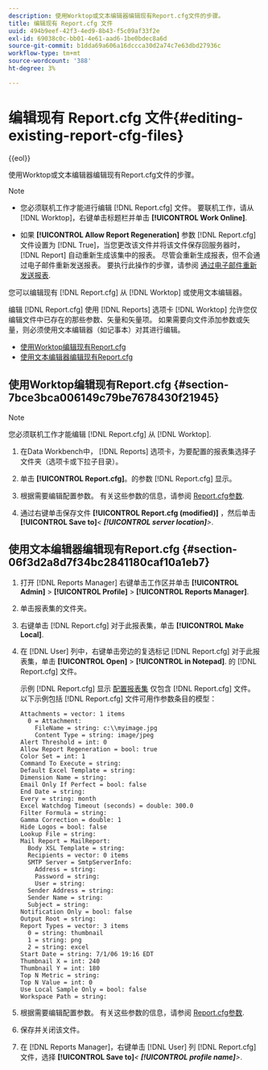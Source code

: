 ```yaml
---
description: 使用Worktop或文本编辑器编辑现有Report.cfg文件的步骤。
title: 编辑现有 Report.cfg 文件
uuid: 494b9eef-42f3-4ed9-8b43-f5c09af33f2e
exl-id: 69038c0c-bb01-4e61-aad6-1be0bdec8a6d
source-git-commit: b1dda69a606a16dccca30d2a74c7e63dbd27936c
workflow-type: tm+mt
source-wordcount: '388'
ht-degree: 3%

---
```


# 编辑现有 Report.cfg 文件{#editing-existing-report-cfg-files}

{{eol}}

使用Worktop或文本编辑器编辑现有Report.cfg文件的步骤。

>[!NOTE]
>
>* 您必须联机工作才能进行编辑 [!DNL Report.cfg] 文件。 要联机工作，请从 [!DNL Worktop]，右键单击标题栏并单击 **[!UICONTROL Work Online]**.
>
>* 如果 **[!UICONTROL Allow Report Regeneration]** 参数 [!DNL Report.cfg] 文件设置为 [!DNL True]，当您更改该文件并将该文件保存回服务器时， [!DNL Report] 自动重新生成该集中的报表。 尽管会重新生成报表，但不会通过电子邮件重新发送报表。 要执行此操作的步骤，请参阅 [通过电子邮件重新发送报表](../../../../home/c-rpt-oview/c-work-rpt-sets/c-edit-ex-rpt-files/t-res-rpts-email.md#task-b0a21f1c925f4e5d82560581ae4cf607).
>


您可以编辑现有 [!DNL Report.cfg] 从 [!DNL Worktop] 或使用文本编辑器。

编辑 [!DNL Report.cfg] 使用 [!DNL Reports] 选项卡 [!DNL Worktop] 允许您仅编辑文件中已存在的那些参数、矢量和矢量项。 如果需要向文件添加参数或矢量，则必须使用文本编辑器（如记事本）对其进行编辑。

* [使用Worktop编辑现有Report.cfg](../../../../home/c-rpt-oview/c-work-rpt-sets/c-edit-ex-rpt-files/c-edit-ex-rpt-files.md#section-7bce3bca006149c79be7678430f21945)
* [使用文本编辑器编辑现有Report.cfg](../../../../home/c-rpt-oview/c-work-rpt-sets/c-edit-ex-rpt-files/c-edit-ex-rpt-files.md#section-06f3d2a8d7f34bc2841180caf10a1eb7)

## 使用Worktop编辑现有Report.cfg {#section-7bce3bca006149c79be7678430f21945}

>[!NOTE]
>
>您必须联机工作才能编辑 [!DNL Report.cfg] 从 [!DNL Worktop].

1. 在Data Workbench中， [!DNL Reports] 选项卡，为要配置的报表集选择子文件夹（选项卡或下拉子目录）。
1. 单击 **[!UICONTROL Report.cfg]**。的参数 [!DNL Report.cfg] 显示。

1. 根据需要编辑配置参数。 有关这些参数的信息，请参阅 [Report.cfg参数](../../../../home/c-rpt-oview/c-rpt-param-ref/c-rpt-param.md#concept-838e59d72d3f4cb29ee15f5c7eb0ceff).
1. 通过右键单击保存文件 **[!UICONTROL Report.cfg (modified)]** ，然后单击 **[!UICONTROL Save to]***&lt; **[!UICONTROL server location]**>*.

## 使用文本编辑器编辑现有Report.cfg {#section-06f3d2a8d7f34bc2841180caf10a1eb7}

1. 打开 [!DNL Reports Manager] 右键单击工作区并单击 **[!UICONTROL Admin]** > **[!UICONTROL Profile]** > **[!UICONTROL Reports Manager]**.

1. 单击报表集的文件夹。
1. 右键单击 [!DNL Report.cfg] 对于此报表集，单击 **[!UICONTROL Make Local]**.

1. 在 [!DNL User] 列中，右键单击旁边的复选标记 [!DNL Report.cfg] 对于此报表集，单击 **[!UICONTROL Open]** > **[!UICONTROL in Notepad]**. 的 [!DNL Report.cfg] 文件。

   示例 [!DNL Report.cfg] 显示 [配置报表集](../../../../home/c-rpt-oview/c-work-rpt-sets/t-create-rpt-set/t-config-rpt-set/t-config-rpt-set.md#task-cfb2fd0c28bc48c2acdd582fe0d670d0) 仅包含 [!DNL Report.cfg] 文件。 以下示例包括 [!DNL Report.cfg] 文件可用作参数条目的模型：

   ```
   Attachments = vector: 1 items
     0 = Attachment:
       FileName = string: c:\\myimage.jpg
       Content Type = string: image/jpeg
   Alert Threshold = int: 0
   Allow Report Regeneration = bool: true
   Color Set = int: 1
   Command To Execute = string: 
   Default Excel Template = string: 
   Dimension Name = string: 
   Email Only If Perfect = bool: false
   End Date = string: 
   Every = string: month
   Excel Watchdog Timeout (seconds) = double: 300.0
   Filter Formula = string: 
   Gamma Correction = double: 1
   Hide Logos = bool: false
   Lookup File = string: 
   Mail Report = MailReport: 
     Body XSL Template = string: 
     Recipients = vector: 0 items
     SMTP Server = SmtpServerInfo: 
       Address = string: 
       Password = string: 
       User = string: 
     Sender Address = string: 
     Sender Name = string: 
     Subject = string: 
   Notification Only = bool: false
   Output Root = string: 
   Report Types = vector: 3 items
     0 = string: thumbnail
     1 = string: png
     2 = string: excel
   Start Date = string: 7/1/06 19:16 EDT
   Thumbnail X = int: 240
   Thumbnail Y = int: 180
   Top N Metric = string: 
   Top N Value = int: 0
   Use Local Sample Only = bool: false
   Workspace Path = string: 
   ```

1. 根据需要编辑配置参数。 有关这些参数的信息，请参阅 [Report.cfg参数](../../../../home/c-rpt-oview/c-rpt-param-ref/c-rpt-param.md#concept-838e59d72d3f4cb29ee15f5c7eb0ceff).
1. 保存并关闭该文件。
1. 在 [!DNL Reports Manager]，右键单击 [!DNL User] 列 [!DNL Report.cfg] 文件，选择 **[!UICONTROL Save to]***&lt; **[!UICONTROL profile name]**>*.
